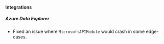 
#### Integrations
##### Azure Data Explorer
- Fixed an issue where `MicrosoftAPIModule` would crash in some edge-cases.
